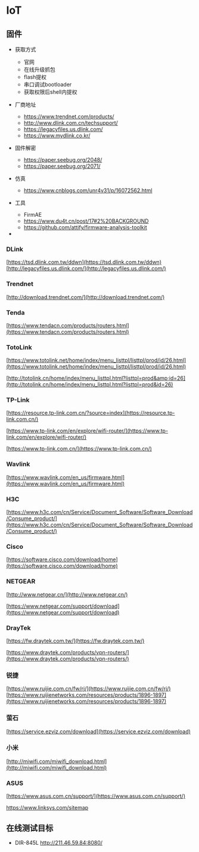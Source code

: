 # IoT

## 固件

+ 获取方式

  + 官网
  + 在线升级抓包
  + flash提权
  + 串口调试bootloader
  + 获取权限后shell内提权
+ 厂商地址

  + https://www.trendnet.com/products/
  + http://www.dlink.com.cn/techsupport/
  + https://legacyfiles.us.dlink.com/
  + https://www.mydlink.co.kr/
+ 固件解密

  + https://paper.seebug.org/2048/
  + https://paper.seebug.org/2071/
+ 仿真

  + https://www.cnblogs.com/unr4v31/p/16072562.html
+ 工具

  + FirmAE
  + https://www.du4t.cn/post/17#2%20BACKGROUND
  + https://github.com/attify/firmware-analysis-toolkit
+ 

### DLink

[https://tsd.dlink.com.tw/ddwn](https://tsd.dlink.com.tw/ddwn)
[http://legacyfiles.us.dlink.com/](http://legacyfiles.us.dlink.com/)

### Trendnet

[http://download.trendnet.com/](http://download.trendnet.com/)

### Tenda

[https://www.tendacn.com/products/routers.html](https://www.tendacn.com/products/routers.html)

### TotoLink

[https://www.totolink.net/home/index/menu_listtpl/listtpl/prod/id/26.html](https://www.totolink.net/home/index/menu_listtpl/listtpl/prod/id/26.html)

[http://totolink.cn/home/index/menu_listtpl.html?listtpl=prod&amp;id=26](http://totolink.cn/home/index/menu_listtpl.html?listtpl=prod&id=26)

### TP-Link

[https://resource.tp-link.com.cn/?source=index](https://resource.tp-link.com.cn/)

[https://www.tp-link.com/en/explore/wifi-router/](https://www.tp-link.com/en/explore/wifi-router/)

[https://www.tp-link.com.cn/](https://www.tp-link.com.cn/)

### Wavlink

[https://www.wavlink.com/en_us/firmware.html](https://www.wavlink.com/en_us/firmware.html)

### H3C

[https://www.h3c.com/cn/Service/Document_Software/Software_Download/Consume_product/](https://www.h3c.com/cn/Service/Document_Software/Software_Download/Consume_product/)

### Cisco

[https://software.cisco.com/download/home](https://software.cisco.com/download/home)

### NETGEAR

[http://www.netgear.cn/](http://www.netgear.cn/)

[https://www.netgear.com/support/download](https://www.netgear.com/support/download)

### DrayTek

[https://fw.draytek.com.tw/](https://fw.draytek.com.tw/)

[https://www.draytek.com/products/vpn-routers/](https://www.draytek.com/products/vpn-routers/)

### 锐捷

[https://www.ruijie.com.cn/fw/rj/](https://www.ruijie.com.cn/fw/rj/)
[https://www.ruijienetworks.com/resources/products/1896-1897](https://www.ruijienetworks.com/resources/products/1896-1897)

### 萤石

[https://service.ezviz.com/download](https://service.ezviz.com/download)

### 小米

[http://miwifi.com/miwifi_download.html](http://miwifi.com/miwifi_download.html)

### ASUS

[https://www.asus.com.cn/support/](https://www.asus.com.cn/support/)

https://www.linksys.com/sitemap


## 在线测试目标

+ DIR-845L http://211.46.59.84:8080/
